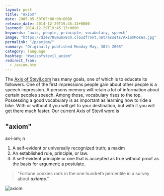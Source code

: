 ```yaml
---
layout: post
title: "Axiom"
date: 2005-05-30T05:00:00+0000
release_date: 2014-12-29T19:45:13+0000
lastmod: 2014-12-29T19:45:13+0000
keywords: "axis, people, principle, vocabulary, speech"
image: "https://d3e878vmunx8cm.cloudfront.net/assets/AxiomMoses.jpg"
permalink: "/p/axiom/"
summary: "Originally published Monday May, 30th 2005"
category: language
hashtag: "#axisofstevil_axiom"
redirect_from:
  - /axiom.htm
---
```


[id_1]: https://d3e878vmunx8cm.cloudfront.net/assets/AxiomMoses.jpg "axiom"
The [Axis of Stevil.com](/ "Axis of Stevil.com") has many goals, one of which is to educate its followers. One of the first impressions people gain about other people is a speech impression. A persons memory will retain a lot of information about certain peoples speech. Among those, vocabulary rises to the top. Possessing a good vocabulary is as important as learning how to ride a bike. With or without it you will get to your destination, but with it you will get there much faster. Our current Axis of Stevil word is

## "axiom" ##

ax·i·om; n

1. A self-evident or universally recognized truth; a maxim
2. An established rule, principle, or law.
3. A self-evident principle or one that is accepted as true without proof as the basis for argument; a postulate.
 
> "Fortune cookies rank in the one hundreth percentile in a survey about ***axioms***."

![axiom][id_1]
